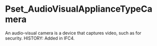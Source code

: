 # Pset_AudioVisualApplianceTypeCamera

An audio-visual camera is a device that captures video, such as for security. HISTORY: Added in IFC4.
